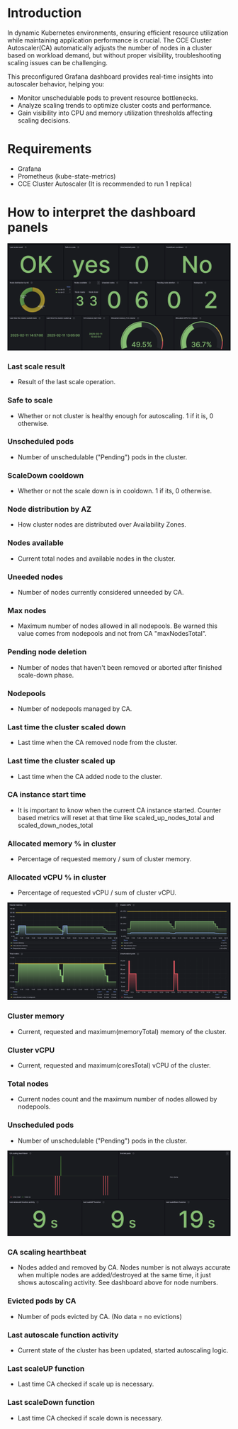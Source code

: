 # Introduction
In dynamic Kubernetes environments, ensuring efficient resource utilization while maintaining application performance is crucial. The CCE Cluster Autoscaler(CA) automatically adjusts the number of nodes in a cluster based on workload demand, but without proper visibility, troubleshooting scaling issues can be challenging.

This preconfigured Grafana dashboard provides real-time insights into autoscaler behavior, helping you:

- Monitor unschedulable pods to prevent resource bottlenecks.
- Analyze scaling trends to optimize cluster costs and performance.
- Gain visibility into CPU and memory utilization thresholds affecting scaling decisions.

# Requirements
- Grafana
- Prometheus (kube-state-metrics)
- CCE Cluster Autoscaler (It is recommended to run 1 replica)

# How to interpret the dashboard panels

![Image](images/cce_autoscaler_dashboard_1.png)

### Last scale result
- Result of the last scale operation.

### Safe to scale
- Whether or not cluster is healthy enough for autoscaling. 1 if it is, 0 otherwise.

### Unscheduled pods
- Number of unschedulable ("Pending") pods in the cluster.

### ScaleDown cooldown
- Whether or not the scale down is in cooldown. 1 if its, 0 otherwise.

### Node distribution by AZ
- How cluster nodes are distributed over Availability Zones.

### Nodes available
- Current total nodes and available nodes in the cluster.

### Uneeded nodes
- Number of nodes currently considered unneeded by CA.

### Max nodes
- Maximum number of nodes allowed in all nodepools. Be warned this value comes from nodepools and not from CA "maxNodesTotal".

### Pending node deletion
- Number of nodes that haven't been removed or aborted after finished scale-down phase. 

### Nodepools
- Number of nodepools managed by CA.

### Last time the cluster scaled down
- Last time when the CA removed node from the cluster.

### Last time the cluster scaled up
- Last time when the CA added node to the cluster.

### CA instance start time
- It is important to know when the current CA instance started. Counter based metrics will reset at that time like scaled_up_nodes_total and scaled_down_nodes_total

### Allocated memory % in cluster
- Percentage of requested memory / sum of cluster memory.

### Allocated vCPU % in cluster
- Percentage of requested vCPU / sum of cluster vCPU.


![Image](images/cce_autoscaler_dashboard_3.png)

### Cluster memory
- Current, requested and maximum(memoryTotal) memory of the cluster.

### Cluster vCPU
- Current, requested and maximum(coresTotal) vCPU of the cluster.

### Total nodes
- Current nodes count and the maximum number of nodes allowed by nodepools.

### Unscheduled pods
- Number of unschedulable ("Pending") pods in the cluster.

![Image](images/cce_autoscaler_dashboard_2.png)

### CA scaling hearthbeat
- Nodes added and removed by CA. Nodes number is not always accurate when multiple nodes are added/destroyed at the same time, it just shows autoscaling activity. See dashboard above for node numbers.

### Evicted pods by CA
- Number of pods evicted by CA. (No data = no evictions)

### Last autoscale function activity
- Current state of the cluster has been updated, started autoscaling logic.

### Last scaleUP function
- Last time CA checked if scale up is necessary.

### Last scaleDown function
- Last time CA checked if scale down is necessary.
